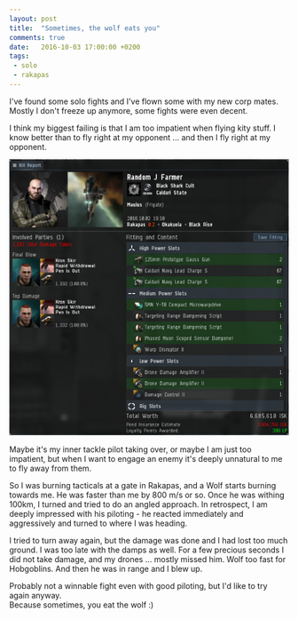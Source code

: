 ```yaml
---
layout: post
title:  "Sometimes, the wolf eats you"
comments: true
date:   2016-10-03 17:00:00 +0200
tags: 
 - solo
 - rakapas
---
```

I've found some solo fights and I've flown some with my new corp mates.  Mostly I don't freeze up
anymore, some fights were even decent.

I think my biggest failing is that I am too impatient when flying kity stuff.
I know better than to fly right at my opponent
... and then I fly right at my opponent.

![Sometimes, the wolf eats you](/img/2016-10-03-sometimes-the-wolf.jpg "Sometimes, the wolf eats you")

Maybe it's my inner tackle pilot taking over, or maybe I am just too impatient, but when
I want to engage an enemy it's deeply unnatural to me to fly away from them.

So I was burning tacticals at a gate in Rakapas, and a Wolf starts burning towards me.
He was faster than me by 800 m/s or so.  Once he was withing 100km, I turned and
tried to do an angled approach.  In retrospect, I am deeply impressed with his piloting -
he reacted immediately and aggressively and turned to where I was heading.

I tried to turn away again, but the damage was done and I had lost too much ground.
I was too late with the damps as well.  For a few precious seconds I did not take
damage, and my drones ... mostly missed him.  Wolf too fast for Hobgoblins.
And then he was in range and I blew up.

Probably not a winnable fight even with good piloting, but I'd like to try again anyway.  
Because sometimes, you eat the wolf :)
